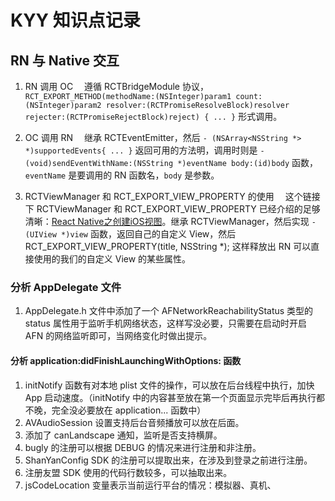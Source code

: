 # KYY 知识点记录

## RN 与 Native 交互
1. RN 调用 OC
&emsp;遵循 RCTBridgeModule 协议，`RCT_EXPORT_METHOD(methodName:(NSInteger)param1 count:(NSInteger)param2 resolver:(RCTPromiseResolveBlock)resolver rejecter:(RCTPromiseRejectBlock)reject) { ... }` 形式调用。

2. OC 调用 RN
&emsp;继承 RCTEventEmitter，然后 `- (NSArray<NSString *> *)supportedEvents{ ... }` 返回可用的方法明，调用时则是 `- (void)sendEventWithName:(NSString *)eventName body:(id)body` 函数，`eventName` 是要调用的 RN 函数名，`body` 是参数。

3. RCTViewManager 和 RCT_EXPORT_VIEW_PROPERTY 的使用
&emsp;这个链接下 RCTViewManager 和 RCT_EXPORT_VIEW_PROPERTY 已经介绍的足够清晰：[React Native之创建iOS视图](https://blog.csdn.net/u014410695/article/details/51133727)。继承 RCTViewManager，然后实现 `- (UIView *)view` 函数，返回自己的自定义 View，然后 RCT_EXPORT_VIEW_PROPERTY(title, NSString *); 这样释放出 RN 可以直接使用的我们的自定义 View 的某些属性。

### 分析 AppDelegate 文件
1. AppDelegate.h 文件中添加了一个 AFNetworkReachabilityStatus 类型的 status 属性用于监听手机网络状态，这样写没必要，只需要在启动时开启 AFN 的网络监听即可，当网络变化时做出提示。
#### 分析 application:didFinishLaunchingWithOptions: 函数
1. initNotify 函数有对本地 plist 文件的操作，可以放在后台线程中执行，加快 App 启动速度。（initNotify 中的内容甚至放在第一个页面显示完毕后再执行都不晚，完全没必要放在 application... 函数中）
2. AVAudioSession 设置支持后台音频播放可以放在后面。
3. 添加了 canLandscape 通知，监听是否支持横屏。
4. bugly 的注册可以根据 DEBUG 的情况来进行注册和非注册。
5. ShanYanConfig SDK 的注册可以提取出来，在涉及到登录之前进行注册。
6. 注册友盟 SDK 使用的代码行数较多，可以抽取出来。
7. jsCodeLocation 变量表示当前运行平台的情况：模拟器、真机、
